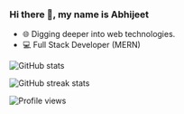 ### Hi there 👋, my name is Abhijeet
- 🌐️ Digging deeper into web technologies.
- 💻️ Full Stack Developer (MERN)

![GitHub stats](https://github-readme-stats.vercel.app/api?username=Abhijeet199&show_icons=true)  

![GitHub streak stats](https://github-readme-streak-stats.herokuapp.com/?user=Abhijeet199)  

![Profile views](https://gpvc.arturio.dev/Abhijeet199)  



